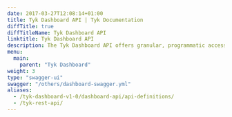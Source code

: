 ```yaml
---
date: 2017-03-27T12:08:14+01:00
title: Tyk Dashboard API | Tyk Documentation
diffTitle: true
diffTitleName: Tyk Dashboard API
linktitle: Tyk Dashboard API
description: The Tyk Dashboard API offers granular, programmatic access to a centralised database of resources that your Tyk nodes can pull from.
menu:
  main:
    parent: "Tyk Dashboard"
weight: 3
type: "swagger-ui"
swagger: "/others/dashboard-swagger.yml"
aliases:
  - /tyk-dashboard-v1-0/dashboard-api/api-definitions/
  - /tyk-rest-api/
---
```

